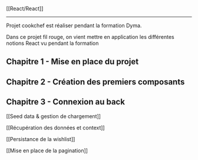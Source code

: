 [[React/React]]

---
Projet cookchef est réaliser pendant la formation Dyma.

Dans ce projet fil rouge, on vient mettre en application les différentes notions React vu pendant la formation

## Chapitre 1 - Mise en place du projet

## Chapitre 2 - Création des premiers composants

## Chapitre 3 - Connexion au back



[[Seed data & gestion de chargement]]

[[Récupération des données et context]]

[[Persistance de la wishlist]]

[[Mise en place de la pagination]]
